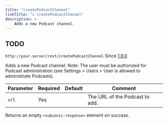 ```yaml
---
title: "createPodcastChannel"
linkTitle: "z createPodcastChannel"
description: >
    Adds a new Podcast channel.
---
```


## TODO


`http://your-server/rest/createPodcastChannel` Since [1.9.0](../subsonic-versions)

Adds a new Podcast channel. Note: The user must be authorized for Podcast administration (see Settings > Users > User is allowed to administrate Podcasts).

| Parameter | Required | Default | Comment |
| --- | --- | --- | --- |
| `url` | Yes |     | The URL of the Podcast to add. |

Returns an empty `<subsonic-response>` element on success.
